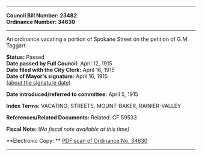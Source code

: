 * * * * *  
  
**Council Bill Number: [](#h0)[](#h2)23482**   
**Ordinance Number: 34630**  
  
* * * * *  
  
An ordinance vacating a portion of Spokane Street on the petition of G.M. Taggart.  
  
**Status:** Passed   
**Date passed by Full Council:** April 12, 1915   
**Date filed with the City Clerk:** April 16, 1915   
**Date of Mayor's signature:** April 16, 1915   
[(about the signature date)](/~public/approvaldate.htm)   
  
  
**Date introduced/referred to committee:** April 5, 1915   
  
**Index Terms:** VACATING, STREETS, MOUNT-BAKER, RAINIER-VALLEY  
  
**References/Related Documents:** Related: CF 59533  
  
**Fiscal Note:** *(No fiscal note available at this time)*  
  
**Electronic Copy: ** [PDF scan of Ordinance No. 34630](/~archives/Ordinances/Ord_34630.pdf)  
  
* * * * *  
